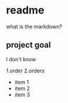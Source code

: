 # readme

what is the markdown?

## project goal

I don't know 

1.order
2.orders
* item 1
* item 2
* item 3

 
